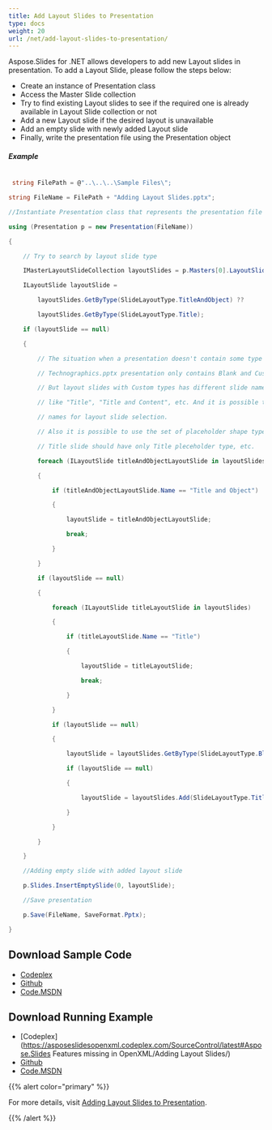 ```yaml
---
title: Add Layout Slides to Presentation
type: docs
weight: 20
url: /net/add-layout-slides-to-presentation/
---
```


Aspose.Slides for .NET allows developers to add new Layout slides in presentation. To add a Layout Slide, please follow the steps below:

- Create an instance of Presentation class
- Access the Master Slide collection
- Try to find existing Layout slides to see if the required one is already available in Layout Slide collection or not
- Add a new Layout slide if the desired layout is unavailable
- Add an empty slide with newly added Layout slide
- Finally, write the presentation file using the Presentation object
##### **Example**
``` csharp

 string FilePath = @"..\..\..\Sample Files\";

string FileName = FilePath + "Adding Layout Slides.pptx";

//Instantiate Presentation class that represents the presentation file

using (Presentation p = new Presentation(FileName))

{

    // Try to search by layout slide type

    IMasterLayoutSlideCollection layoutSlides = p.Masters[0].LayoutSlides;

    ILayoutSlide layoutSlide =

        layoutSlides.GetByType(SlideLayoutType.TitleAndObject) ??

        layoutSlides.GetByType(SlideLayoutType.Title);

    if (layoutSlide == null)

    {

        // The situation when a presentation doesn't contain some type of layouts.

        // Technographics.pptx presentation only contains Blank and Custom layout types.

        // But layout slides with Custom types has different slide names,

        // like "Title", "Title and Content", etc. And it is possible to use these

        // names for layout slide selection.

        // Also it is possible to use the set of placeholder shape types. For example,

        // Title slide should have only Title pleceholder type, etc.

        foreach (ILayoutSlide titleAndObjectLayoutSlide in layoutSlides)

        {

            if (titleAndObjectLayoutSlide.Name == "Title and Object")

            {

                layoutSlide = titleAndObjectLayoutSlide;

                break;

            }

        }

        if (layoutSlide == null)

        {

            foreach (ILayoutSlide titleLayoutSlide in layoutSlides)

            {

                if (titleLayoutSlide.Name == "Title")

                {

                    layoutSlide = titleLayoutSlide;

                    break;

                }

            }

            if (layoutSlide == null)

            {

                layoutSlide = layoutSlides.GetByType(SlideLayoutType.Blank);

                if (layoutSlide == null)

                {

                    layoutSlide = layoutSlides.Add(SlideLayoutType.TitleAndObject, "Title and Object");

                }

            }

        }

    }

    //Adding empty slide with added layout slide 

    p.Slides.InsertEmptySlide(0, layoutSlide);

    //Save presentation    

    p.Save(FileName, SaveFormat.Pptx);

}

``` 
## **Download Sample Code**
- [Codeplex](https://asposeslidesopenxml.codeplex.com/releases/view/619597)
- [Github](https://github.com/aspose-slides/Aspose.Slides-for-.NET/releases/tag/MissingFeaturesAsposeSlidesForOpenXMLv1.1)
- [Code.MSDN](https://code.msdn.microsoft.com/AsposeSlides-Features-9866600c)
## **Download Running Example**
- [Codeplex](https://asposeslidesopenxml.codeplex.com/SourceControl/latest#Aspose.Slides Features missing in OpenXML/Adding Layout Slides/)
- [Github](https://github.com/aspose-slides/Aspose.Slides-for-.NET/tree/master/Plugins/OpenXML/Missing%20Features/Adding%20Layout%20Slides)
- [Code.MSDN](https://code.msdn.microsoft.com/AsposeSlides-Features-9866600c/view/SourceCode)

{{% alert color="primary" %}} 

For more details, visit [Adding Layout Slides to Presentation](/slides/net/adding-and-editing-slides/#working-with-slide-size-and-layout).

{{% /alert %}}
